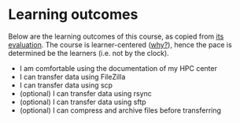# Learning outcomes

Below are the learning outcomes of this course,
as copied from [its evaluation](evaluation.md).
The course is learner-centered ([why?](faq/README.md#why-is-the-course-learner-centered)),
hence the pace is determined be the learners (i.e. not by the clock).

- I am comfortable using the documentation of my HPC center
- I can transfer data using FileZilla
- I can transfer data using scp
- (optional) I can transfer data using rsync
- (optional) I can transfer data using sftp
- (optional) I can compress and archive files before transferring

